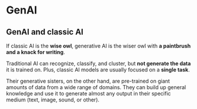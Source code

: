 # GenAI

## GenAI and classic AI
If classic AI is the **wise owl**, generative AI is the wiser owl with **a paintbrush and a knack for writing**.

Traditional AI can recognize, classify, and cluster, but **not generate the data** it is trained on. Plus, classic AI models are usually focused on a **single task**. 

Their generative sisters, on the other hand, are pre-trained on giant amounts of data from a wide range of domains. They can build up general knowledge and use it to generate almost any output in their specific medium (text, image, sound, or other).

